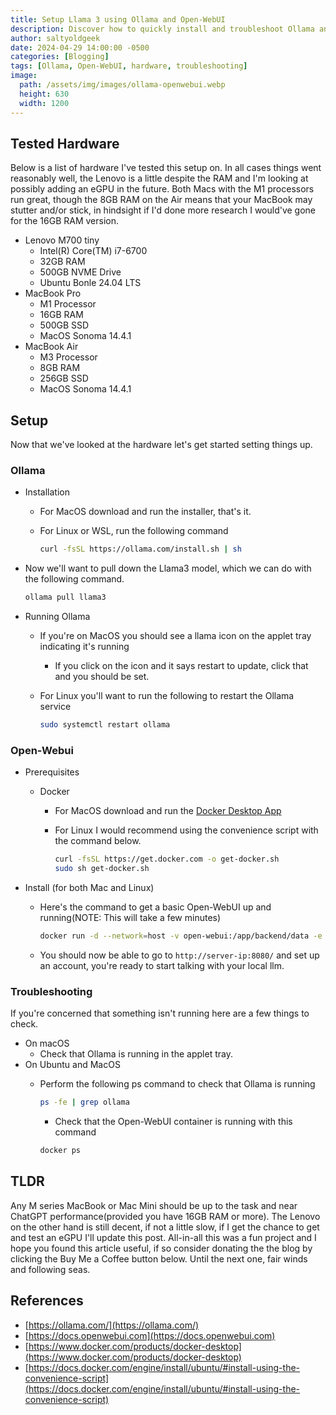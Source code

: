 ```yaml
---
title: Setup Llama 3 using Ollama and Open-WebUI
description: Discover how to quickly install and troubleshoot Ollama and Open-WebUI on MacOS and Linux with our detailed, practical guide.
author: saltyoldgeek
date: 2024-04-29 14:00:00 -0500
categories: [Blogging]
tags: [Ollama, Open-WebUI, hardware, troubleshooting]
image:
  path: /assets/img/images/ollama-openwebui.webp
  height: 630
  width: 1200
---
```


## Tested Hardware

Below is a list of hardware I've tested this setup on. In all cases things went reasonably well, the Lenovo is a little despite the RAM and I'm looking at possibly adding an eGPU in the future. Both Macs with the M1 processors run great, though the 8GB RAM on the Air means that your MacBook may stutter and/or stick, in hindsight if I'd done more research I would've gone for the 16GB RAM version.

- Lenovo M700 tiny
  - Intel(R) Core(TM) i7-6700
  - 32GB RAM
  - 500GB NVME Drive
  - Ubuntu Bonle 24.04 LTS
- MacBook Pro
  - M1 Processor
  - 16GB RAM
  - 500GB SSD
  - MacOS Sonoma 14.4.1
- MacBook Air
  - M3 Processor
  - 8GB RAM
  - 256GB SSD
  - MacOS Sonoma 14.4.1

## Setup

Now that we've looked at the hardware let's get started setting things up.

### Ollama

- Installation
  - For MacOS download and run the installer, that's it.
  - For Linux or WSL, run the following command

    ```bash
    curl -fsSL https://ollama.com/install.sh | sh
    ```

- Now we'll want to pull down the Llama3 model, which we can do with the following command.

  ```bash
  ollama pull llama3
  ```

- Running Ollama
  - If you're on MacOS you should see a llama icon on the applet tray indicating it's running
    - If you click on the icon and it says restart to update, click that and you should be set.
  - For Linux you'll want to run the following to restart the Ollama service

    ```bash
    sudo systemctl restart ollama
    ```

### Open-Webui

- Prerequisites
  - Docker
    - For MacOS download and run the [Docker Desktop App](https://www.docker.com/products/docker-desktop/)
    - For Linux I would recommend using the convenience script with the command below.

      ```bash
      curl -fsSL https://get.docker.com -o get-docker.sh
      sudo sh get-docker.sh
      ```

- Install (for both Mac and Linux)
  - Here's the command to get a basic Open-WebUI up and running(NOTE: This will take a few minutes)

    ```bash
    docker run -d --network=host -v open-webui:/app/backend/data -e OLLAMA_BASE_URL=http://127.0.0.1:11434 --name open-webui --restart always ghcr.io/open-webui/open-webui:main
    ```

  - You should now be able to go to ```http://server-ip:8080/``` and set up an account, you're ready to start talking with your local llm.

### Troubleshooting

If you're concerned that something isn't running here are a few things to check.

- On macOS
  - Check that Ollama is running in the applet tray.
- On Ubuntu and MacOS
  - Perform the following ps command to check that Ollama is running

    ```bash
    ps -fe | grep ollama
    ```

    - Check that the Open-WebUI container is running with this command

    ```bash
    docker ps
    ```

## TLDR

Any M series MacBook or Mac Mini should be up to the task and near ChatGPT performance(provided you have 16GB RAM or more). The Lenovo on the other hand is still decent, if not a little slow, if I get the chance to get and test an eGPU I'll update this post. All-in-all this was a fun project and I hope you found this article useful, if so consider donating the the blog by clicking the Buy Me a Coffee button below. Until the next one, fair winds and following seas.

## References

- [https://ollama.com/](https://ollama.com/)
- [https://docs.openwebui.com](https://docs.openwebui.com)
- [https://www.docker.com/products/docker-desktop](https://www.docker.com/products/docker-desktop)
- [https://docs.docker.com/engine/install/ubuntu/#install-using-the-convenience-script](https://docs.docker.com/engine/install/ubuntu/#install-using-the-convenience-script)
